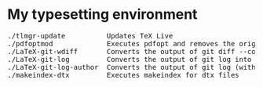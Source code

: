 # My typesetting environment

<pre>
./tlmgr-update          Updates TeX Live
./pdfoptmod             Executes pdfopt and removes the original PDF file
./LaTeX-git-wdiff       Converts the output of git diff --color-words
./LaTeX-git-log         Converts the output of git log into LaTeX
./LaTeX-git-log-author  Converts the output of git log (with author) into LaTeX
./makeindex-dtx         Executes makeindex for dtx files
</pre>

